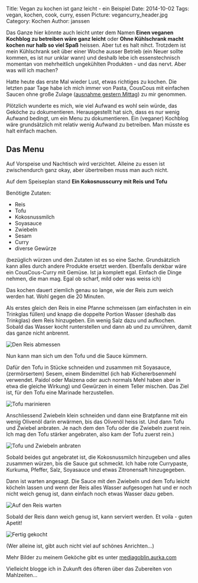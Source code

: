 Title: Vegan zu kochen ist ganz leicht - ein Beispiel
Date: 2014-10-02
Tags: vegan, kochen, cook, curry, essen 
Picture: vegancurry_header.jpg
Category: Kochen 
Author: janssen

Das Ganze hier könnte auch leicht unter dem Namen **Einen veganen Kochblog zu betreiben wäre ganz leicht** oder **Ohne Kühlschrank macht kochen nur halb so viel Spaß** heissen. Aber tut es halt nihct. Trotzdem ist mein Kühlschrank seit über einer Woche ausser Betrieb (ein Neuer sollte kommen, es ist nur unklar wann) und deshalb lebe ich essenstechnisch momentan von mehrheitlich ungekühlten Produkten - und das nervt. Aber was will ich machen?

Hatte heute das erste Mal wieder Lust, etwas richtiges zu kochen. Die letzten paar Tage habe ich mich immer von Pasta, CousCous mit einfachen Saucen ohne große Zulage ([ausnahme gestern Mittag](http://blog.aurka.com/einmal-scuol-retour-in-text-und-bild.html)) zu mir genommen.

Plötzlich wunderte es mich, wie viel Aufwand es wohl sein würde, das Geköche zu dokumentieren. Herausgestellt hat sich, dass es nur wenig Aufwand bedingt, um ein Menu zu dokumentieren. Ein (veganer) Kochblog wäre grundsätzlich mit relativ wenig Aufwand zu betreiben. Man müsste es halt einfach machen.


## Das Menu

Auf Vorspeise und Nachtisch wird verzichtet. Alleine zu essen ist zwischendurch ganz okay, aber übertreiben muss man auch nicht.

Auf dem Speiseplan stand **Ein Kokosnusscurry mit Reis und Tofu**

Benötigte Zutaten:

* Reis
* Tofu
* Kokosnussmilch
* Soyasauce
* Zwiebeln
* Sesam
* Curry
* diverse Gewürze

(bezüglich würzen und den Zutaten ist es so eine Sache. Grundsätzlich kann alles durch andere Produkte ersetzt werden. Ebenfalls denkbar wäre ein CousCous-Curry mit Gemüse. Ist ja komplett egal. Einfach die Dinge nehmen, die man mag. Egal ob scharf, mild oder was weiss ich)

Das kochen dauert ziemlich genau so lange, wie der Reis zum weich werden hat. Wohl gegen die 20 Minuten.

Als erstes gleich den Reis in eine Pfanne schmeissen (am einfachsten in ein Trinkglas füllen) und knapp die doppelte Portion Wasser (deshalb das Trinkglas) dem Reis hinzugeben. Ein wenig Salz dazu und aufkochen. Sobald das Wasser kocht runterstellen und dann ab und zu umrühren, damit das ganze nicht anbrennt.

![Den Reis abmessen](http://mediagoblin.aurka.com/mgoblin_media/media_entries/459/ABC7564.medium.jpg)

Nun kann man sich um den Tofu und die Sauce kümmern.

Dafür den Tofu in Stücke schneiden und zusammen mit Soyasauce, (zermörsertem) Sesem, einem Bindemittel (ich hab Kichererbsenmehl verwendet. Paidol oder Maizena oder auch normals Mehl haben aber in etwa die gleiche Wirkung) und Gewürzen in einem Teller mischen. Das Ziel ist, für den Tofu eine Marinade herzustellen.

![Tofu marinieren](http://mediagoblin.aurka.com/mgoblin_media/media_entries/458/ABC7559.medium.jpg)

Anschliessend Zwiebeln klein schneiden und dann eine Bratpfanne mit ein wenig Olivenöl darin erwärmen, bis das Olivenöl heiss ist. Und dann Tofu und Zwiebel anbraten. Je nach dem den Tofu oder die Zwiebeln zuerst rein. Ich mag den Tofu stärker angebraten, also kam der Tofu zuerst rein.)

![Tofu und Zwiebeln anbraten](http://mediagoblin.aurka.com/mgoblin_media/media_entries/462/ABC7570.medium.jpg)

Sobald beides gut angebratet ist, die Kokosnussmilch hinzugeben und alles zusammen würzen, bis die Sauce gut schmeckt. Ich habe rote Currypaste, Kurkuma, Pfeffer, Salz, Soyasauce und etwas Zitronensaft hinzugegeben.

Dann ist warten angesagt. Die Sauce mit den Zwiebeln und dem Tofu leicht köcheln lassen und wenn der Reis alles Wasser aufgesogen hat und er noch nicht weich genug ist, dann einfach noch etwas Wasser dazu geben.

![Auf den Reis warten](http://mediagoblin.aurka.com/mgoblin_media/media_entries/465/ABC7578.medium.jpg)

Sobald der Reis dann weich genug ist, kann serviert werden. Et voila - guten Apetit!

![Fertig gekocht](http://mediagoblin.aurka.com/mgoblin_media/media_entries/466/ABC7580.medium.jpg)

(Wer alleine ist, gibt auch nicht viel auf schönes Anrichten...)

Mehr Bilder zu meinem Geköche gibt es unter [mediagoblin.aurka.com](http://mediagoblin.aurka.com/mediagoblin/mg.fcgi/u/janssen/collection/02-10-2014-ein-veganer-kochblog-konnte-so-einfach-sein/)

Vielleicht blogge ich in Zukunft des öfteren über das Zubereiten von Mahlzeiten...


